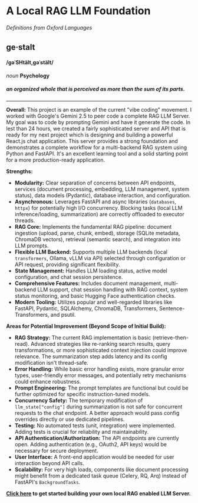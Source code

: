 # A Local RAG LLM Foundation #

###### Definitions from Oxford Languages ######

## ge·stalt ##
#### /ɡəˈSHtält,ɡəˈstält/ ####
*noun* **Psychology** 
##### an organized whole that is perceived as more than the sum of its parts. #####  
  
***  

  
**Overall:** This project is an example of the current "vibe coding" movement. I worked with Google's Gemini 2.5 to peer code a complete RAG LLM Server. My goal was to code by prompting Gemini and have it generate the code. In lest than 24 hours, we created a fairly sophisticated server and API that is ready for my next project which is designing and building a powerful React.js chat application. This server provides a strong foundation and demonstrates a complete workflow for a multi-backend RAG system using Python and FastAPI. It's an excellent learning tool and a solid starting point for a more production-ready application. 

**Strengths:**

*   **Modularity:** Clear separation of concerns between API endpoints, services (document processing, embedding, LLM management, system status), data models (Pydantic), database interaction, and configuration.
*   **Asynchronous:** Leverages FastAPI and async libraries (`databases`, `httpx`) for potentially high I/O concurrency. Blocking tasks (local LLM inference/loading, summarization) are correctly offloaded to executor threads.
*   **RAG Core:** Implements the fundamental RAG pipeline: document ingestion (upload, parse, chunk, embed), storage (SQLite metadata, ChromaDB vectors), retrieval (semantic search), and integration into LLM prompts.
*   **Flexible LLM Backend:** Supports multiple LLM backends (local `transformers`, Ollama, vLLM via API) selected through configuration or API request, providing significant flexibility.
*   **State Management:** Handles LLM loading status, active model configuration, and chat session persistence.
*   **Comprehensive Features:** Includes document management, multi-backend LLM support, chat session handling with RAG context, system status monitoring, and basic Hugging Face authentication checks.
*   **Modern Tooling:** Utilizes popular and well-regarded libraries like FastAPI, Pydantic, SQLAlchemy, ChromaDB, Transformers, Sentence-Transformers, and psutil.

**Areas for Potential Improvement (Beyond Scope of Initial Build):**

*   **RAG Strategy:** The current RAG implementation is basic (retrieve-then-read). Advanced strategies like re-ranking search results, query transformations, or more sophisticated context injection could improve relevance. The summarization step adds latency and its config modification isn't thread-safe.
*   **Error Handling:** While basic error handling exists, more granular error types, user-friendly error messages, and potentially retry mechanisms could enhance robustness.
*   **Prompt Engineering:** The prompt templates are functional but could be further optimized for specific instruction-tuned models.
*   **Concurrency Safety:** The temporary modification of `llm_state["config"]` during summarization is not safe for concurrent requests to the chat endpoint. A better approach would pass config overrides directly or use dedicated pipelines.
*   **Testing:** No automated tests (unit, integration) were implemented. Adding tests is crucial for reliability and maintainability.
*   **API Authentication/Authorization:** The API endpoints are currently open. Adding authentication (e.g., OAuth2, API keys) would be necessary for secure deployment.
*   **User Interface:** A front-end application would be needed for user interaction beyond API calls.
*   **Scalability:** For very high loads, components like document processing might benefit from a dedicated task queue (Celery, RQ, Arq) instead of FastAPI's `BackgroundTasks`.

 **[Click here](step-by-step-guide.md) to get started building your own local RAG enabled LLM Server.**
